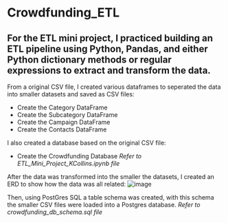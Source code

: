 # Crowdfunding_ETL

## For the ETL mini project, I practiced building an ETL pipeline using Python, Pandas, and either Python dictionary methods or regular expressions to extract and transform the data. 

From a original CSV file, I created various dataframes to seperated the data into smaller datasets and saved as CSV files:
- Create the Category DataFrame
- Create the Subcategory DataFrame
- Create the Campaign DataFrame
- Create the Contacts DataFrame

I also created a database based on the original CSV file:
- Create the Crowdfunding Database
*Refer to ETL_Mini_Project_KCollins.ipynb file*

After the data was transformed into the smaller the datasets, I created an ERD to show how the data was all related:
![image](https://user-images.githubusercontent.com/116396662/235331061-fa58c58a-73ed-4d72-a7e5-610845e14a60.png)

Then, using PostGres SQL a table schema was created, with this schema the smaller CSV files were loaded into a Postgres database.
*Refer to crowdfunding_db_schema.sql file*

